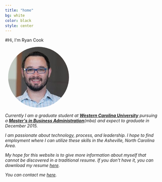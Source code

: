 ```yaml
---
title: "home"
bg: white
color: black
style: center
---
```


#Hi, I'm Ryan Cook

  <div class="subtlecircle"> 
	  <img src="img/headshot.jpg" alt="Headshot-Alt" style="padding:0 10px; border-radius: 50% 50% 50% 50%" />
    </div>
	
<i class="fa fa-graduation-cap"/> Currently I am a graduate student at <a href="http://www.wcu.edu">**Western Carolina University**</a> pursuing a <a href="http://mba.wcu.edu">**Master's in Business Administration**</a>*(mba)* and expect to graduate in December 2015.


<p>I am passionate about technology, process, and leadership.  I hope to find employment where I can utilize these skills in the Asheville, North Carolina Area.</p>
<p>My hope for this website is to give more information about myself that cannot be discovered in a traditional resume. If you don't have it, you can download my resume <a href="/files/Resume_RyanCook_20150406.docx">here</a>.</p>

<a href="mailto:r.k.cook@me.com"><i class="fa fa-envelope-o"/></a> You can contact me <a href="mailto:r.k.cook@me.com">here</a>.

<!--- 
<p align="left"><em>Some of my major interests are:</em></p>
<li style="margin-left:40px; text-align:left">Web development</li>
<li style="margin-left:40px; text-align:left">Big Data and Analytics</li>
<li style="margin-left:40px; text-align:left">The visualization of data through tools like <a href="https://sites.google.com/site/fusiontablestalks/stories">Google Fusion Tables</a></li>
<li style="margin-left:40px; text-align:left">Among others</li> 
-->
